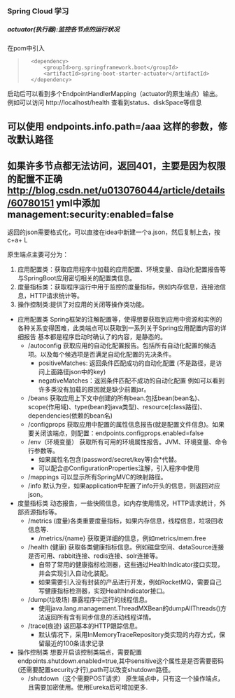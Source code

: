 ### Spring Cloud 学习
##### actuator(执行器):监控各节点的运行状况
   
在pom中引入
>       <dependency>
>           <groupId>org.springframework.boot</groupId>
>           <artifactId>spring-boot-starter-actuator</artifactId>
>       </dependency>
启动后可以看到多个EndpointHandlerMapping（actuator的原生端点）输出。
例如可以访问 http://localhost/health 查看到status、diskSpace等信息

可以使用 
endpoints.info.path=/aaa 这样的参数，修改默认路径
---
如果许多节点都无法访问，返回401，主要是因为权限的配置不正确
http://blog.csdn.net/u013076044/article/details/60780151
yml中添加management:security:enabled=false
---
返回的json需要格式化，可以直接在idea中新建一个a.json，然后复制上去，按c+a+ L

原生端点主要可分为：
1. 应用配置类：获取应用程序中加载的应用配置、环境变量、自动化配置报告等
与SpringBoot应用密切相关的配置类信息。
2. 度量指标类：获取程序运行中用于监控的度量指标，例如内存信息，连接池信息，HTTP请求统计等。
3. 操作控制类:提供了对应用的关闭等操作类功能。

* 应用配置类
Spring框架的注解配置等，使得想要获取到应用中资源和实例的各种关系变得困难，此类端点可以获取到一系列关于Spring应用配置内容的详细报告
基本都是程序启动时确认了的内容，是静态的。
    * /autoconfig 获取应用的自动化配置报告。包括所有自动化配置的候选项。以及每个候选项是否满足自动化配置的先决条件。
        * positiveMatches: 返回条件匹配成功的自动化配置 (不是路径，是访问上面路径json中的key)
        * negativeMatches：返回条件匹配不成功的自动化配置
        例如可以看到许多类没有加载的原因就是缺少前置jar。
    * /beans 获取应用上下文中创建的所有bean.包括bean(bean名)、scope(作用域)、type(bean的java类型)、resource(class路径)、dependencies(依赖的bean名)
    * /configprops 获取应用中配置的属性信息报告(就是配置文件信息)。如果要关闭该端点，则配置：endpoints.configprops.enabled=false
    * /env（环境变量） 获取所有可用的环境属性报告。JVM、环境变量、命令行参数等。
        * 如果属性名包含(password/secret/key等)会*代替。
        * 可以配合@ConfigurationProperties注解，引入程序中使用
    * /mappings 可以显示所有SpringMVC的映射路径。
    * /info 默认为空，如果application中配置了info开头的信息，则返回对应json。
* 度量指标类
动态报告，一些快照信息，如内存使用情况，HTTP请求统计，外部资源指标等。
    * /metrics (度量)各类重要度量指标，如果内存信息，线程信息，垃圾回收信息等.
        * /metrics/{name} 获取更详细的信息，例如metrics/mem.free
    * /health (健康) 获取各类健康指标信息。例如磁盘空间、dataSource连接是否可用、rabbit连接、redis连接、solr连接等。
        * 自带了常用的健康指标检测器，这些通过HealthIndicator接口实现，并会实现引入自动化装配。
        * 如果需要引入没有封装的产品进行开发，例如RocketMQ，需要自己写健康指标检测器，实现HealthIndicator接口。
    * /dump(垃圾场) 暴露程序中运行的线程信息。
        * 使用java.lang.management.ThreadMXBean的dumpAllThreads()方法返回所有含有同步信息的活动线程详情。
    * /trace(痕迹) 返回基本的HTTP跟踪信息。
        * 默认情况下，采用InMemoryTraceRepository类实现的内存方式，保留最近的100条请求记录
* 操作控制类
想要开启该控制类端点，需要配置endpoints.shutdown.enabled=true,其中sensitive这个属性是是否需要密码(还需要配置security才行),path可以改变shutdown路径。
    * /shutdown（这个需要POST请求） 原生端点中，只有这一个操作端点，且需要加密使用。使用Eureka后可增加更多.
    



   